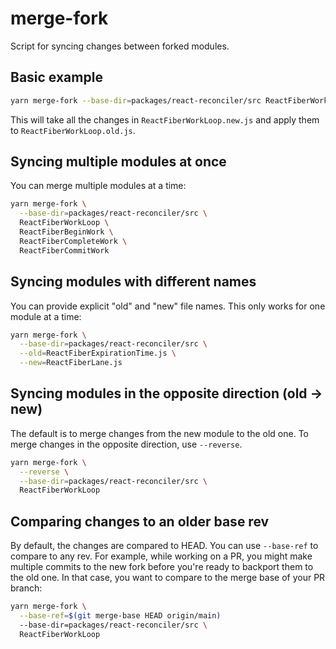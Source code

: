 # merge-fork

Script for syncing changes between forked modules.

## Basic example

```sh
yarn merge-fork --base-dir=packages/react-reconciler/src ReactFiberWorkLoop
```

This will take all the changes in `ReactFiberWorkLoop.new.js` and apply them to `ReactFiberWorkLoop.old.js`.

## Syncing multiple modules at once

You can merge multiple modules at a time:

```sh
yarn merge-fork \
  --base-dir=packages/react-reconciler/src \
  ReactFiberWorkLoop \
  ReactFiberBeginWork \
  ReactFiberCompleteWork \
  ReactFiberCommitWork
```

## Syncing modules with different names

You can provide explicit "old" and "new" file names. This only works for one module at a time:

```sh
yarn merge-fork \
  --base-dir=packages/react-reconciler/src \
  --old=ReactFiberExpirationTime.js \
  --new=ReactFiberLane.js
```

## Syncing modules in the opposite direction (old -> new)

The default is to merge changes from the new module to the old one. To merge changes in the opposite direction, use `--reverse`.

```sh
yarn merge-fork \
  --reverse \
  --base-dir=packages/react-reconciler/src \
  ReactFiberWorkLoop
```

## Comparing changes to an older base rev

By default, the changes are compared to HEAD. You can use `--base-ref` to compare to any rev. For example, while working on a PR, you might make multiple commits to the new fork before you're ready to backport them to the old one. In that case, you want to compare to the merge base of your PR branch:

```sh
yarn merge-fork \
  --base-ref=$(git merge-base HEAD origin/main)
  --base-dir=packages/react-reconciler/src \
  ReactFiberWorkLoop
```
